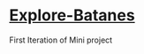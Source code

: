 # [Explore-Batanes](https://nickanthony-escobido.github.io/Explore-Batanes/)
First Iteration of Mini project
